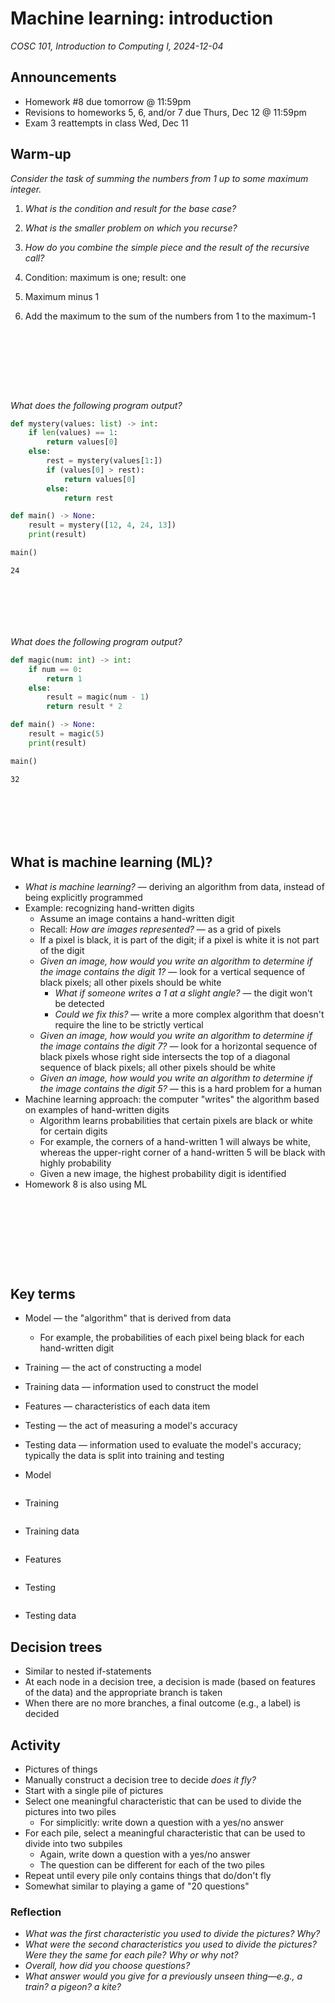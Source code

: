 # Machine learning: introduction
_COSC 101, Introduction to Computing I, 2024-12-04_

## Announcements
* Homework #8 due tomorrow @ 11:59pm
* Revisions to homeworks 5, 6, and/or 7 due Thurs, Dec 12 @ 11:59pm
* Exam 3 reattempts in class Wed, Dec 11

## Warm-up

_Consider the task of summing the numbers from 1 up to some maximum integer._
1. _What is the condition and result for the base case?_
2. _What is the smaller problem on which you recurse?_
3. _How do you combine the simple piece and the result of the recursive call?_

1. Condition: maximum is one; result: one
2. Maximum minus 1
3. Add the maximum to the sum of the numbers from 1 to the maximum-1

```








```

_What does the following program output?_


```python
def mystery(values: list) -> int:
    if len(values) == 1:
        return values[0]
    else:
        rest = mystery(values[1:])
        if (values[0] > rest):
            return values[0]
        else:
            return rest

def main() -> None:
    result = mystery([12, 4, 24, 13])
    print(result)

main()
```

    24


```






```

_What does the following program output?_


```python
def magic(num: int) -> int:
    if num == 0:
        return 1
    else:
        result = magic(num - 1)
        return result * 2

def main() -> None:
    result = magic(5)
    print(result)

main()
```

    32


```






```

## What is machine learning (ML)?

* _What is machine learning?_ — deriving an algorithm from data, instead of being explicitly programmed
* Example: recognizing hand-written digits
    * Assume an image contains a hand-written digit
    * Recall: _How are images represented?_ — as a grid of pixels
    * If a pixel is black, it is part of the digit; if a pixel is white it is not part of the digit
    * _Given an image, how would you write an algorithm to determine if the image contains the digit 1?_ — look for a vertical sequence of black pixels; all other pixels should be white
        * _What if someone writes a 1 at a slight angle?_ — the digit won't be detected
        * _Could we fix this?_ — write a more complex algorithm that doesn't require the line to be strictly vertical
    * _Given an image, how would you write an algorithm to determine if the image contains the digit 7?_ — look for a horizontal sequence of black pixels whose right side intersects the top of a diagonal sequence of black pixels; all other pixels should be white
    * _Given an image, how would you write an algorithm to determine if the image contains the digit 5?_ — this is a hard problem for a human
* Machine learning approach: the computer "writes" the algorithm based on examples of hand-written digits
    * Algorithm learns probabilities that certain pixels are black or white for certain digits
    * For example, the corners of a hand-written 1 will always be white, whereas the upper-right corner of a hand-written 5 will be black with highly probability
    * Given a new image, the highest probability digit is identified
* Homework 8 is also using ML

```









```

## Key terms

* Model — the "algorithm" that is derived from data
    * For example, the probabilities of each pixel being black for each hand-written digit
* Training — the act of constructing a model
* Training data — information used to construct the model
* Features — characteristics of each data item
* Testing — the act of measuring a model's accuracy
* Testing data — information used to evaluate the model's accuracy; typically the data is split into training and testing

* Model
```
```
* Training
```
```
* Training data
```
```
* Features
```
```
* Testing
```
```
* Testing data

## Decision trees
* Similar to nested if-statements
* At each node in a decision tree, a decision is made (based on features of the data) and the appropriate branch is taken
* When there are no more branches, a final outcome (e.g., a label) is decided

## Activity
* Pictures of things
* Manually construct a decision tree to decide _does it fly?_
* Start with a single pile of pictures
* Select one meaningful characteristic that can be used to divide the pictures into two piles
    * For simplicitly: write down a question with a yes/no answer
* For each pile, select a meaningful characteristic that can be used to divide into two subpiles
    * Again, write down a question with a yes/no answer
    * The question can be different for each of the two piles
* Repeat until every pile only contains things that do/don't fly
* Somewhat similar to playing a game of "20 questions"

### Reflection
* _What was the first characteristic you used to divide the pictures? Why?_
* _What were the second characteristics you used to divide the pictures? Were they the same for each pile? Why or why not?_
* _Overall, how did you choose questions?_
* _What answer would you give for a previously unseen thing—e.g., a train? a pigeon? a kite?_
